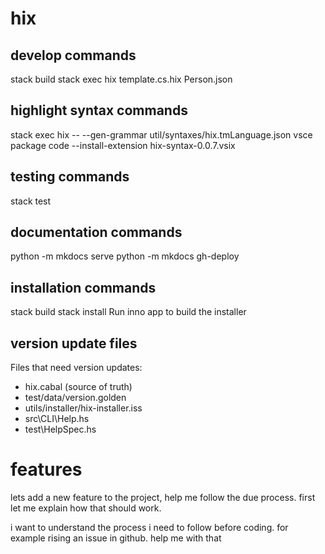 # hix

## develop commands

stack build
stack exec hix template.cs.hix Person.json

## highlight syntax commands

stack exec hix -- --gen-grammar util/syntaxes/hix.tmLanguage.json
vsce package
code --install-extension hix-syntax-0.0.7.vsix

## testing commands

stack test

## documentation commands

python -m mkdocs serve
python -m mkdocs gh-deploy

## installation commands
stack build
stack install
Run inno app to build the installer

## version update files
Files that need version updates:
- hix.cabal (source of truth)
- test/data/version.golden
- utils/installer/hix-installer.iss
- src\CLI\Help.hs
- test\HelpSpec.hs

# features
lets add a new feature to the project, help me follow the due process. first let me explain how that should work. 

i want to understand the process i need to follow before coding. for example rising an issue in github. help me with that
